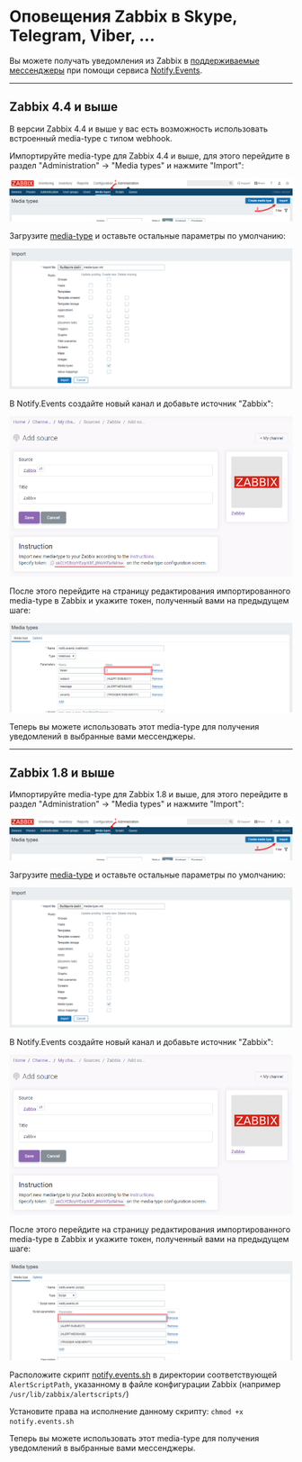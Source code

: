 # Оповещения Zabbix в Skype, Telegram, Viber, ...

Вы можете получать уведомления из Zabbix в [поддерживаемые мессенджеры](https://notify.events/ru-RU/features) при помощи сервиса [Notify.Events](https://notify.events).

---

## Zabbix 4.4 и выше

В версии Zabbix 4.4 и выше у вас есть возможность использовать встроенный media-type с типом webhook.

Импортируйте media-type для Zabbix 4.4 и выше, для этого перейдите в раздел
"Administration" -> "Media types" и нажмите "Import":

![media-type](images/media-type.png)

Загрузите [media-type](../webhook/media-type.xml) и оставьте остальные параметры по умолчанию:

![media-type-import](images/media-type-import.png)

В Notify.Events создайте новый канал и добавьте источник "Zabbix":

![media-type-token](images/media-type-token.png)

После этого перейдите на страницу редактирования импортированного media-type в Zabbix и укажите токен,
полученный вами на предыдущем шаге:

![media-type-webhook-config](images/media-type-webhook-config.png)

Теперь вы можете использовать этот media-type для получения уведомлений в выбранные вами мессенджеры.

---

## Zabbix 1.8 и выше

Импортируйте media-type для Zabbix 1.8 и выше, для этого перейдите в раздел
"Administration" -> "Media types" и нажмите "Import":

![media-type](images/media-type.png)

Загрузите [media-type](../script/media-type.xml) и оставьте остальные параметры по умолчанию:

![media-type-import](images/media-type-import.png)

В Notify.Events создайте новый канал и добавьте источник "Zabbix":

![media-type-token](images/media-type-token.png)

После этого перейдите на страницу редактирования импортированного media-type в Zabbix и укажите токен,
полученный вами на предыдущем шаге:

![media-type-webhook-config](images/media-type-script-config.png)

Расположите скрипт [notify.events.sh](../script/notify.events.sh) в директории соответствующей `AlertScriptPath`,
указанному в файле конфигурации Zabbix (например `/usr/lib/zabbix/alertscripts/`)

Установите права на исполнение данному скрипту:
`chmod +x notify.events.sh`

Теперь вы можете использовать этот media-type для получения уведомлений в выбранные вами мессенджеры.
